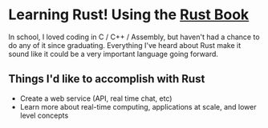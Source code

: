# Learning Rust! Using the [Rust Book](https://doc.rust-lang.org/book/ch02-00-guessing-game-tutorial.html)

In school, I loved coding in C / C++ / Assembly, but haven't had a chance to do any of it since graduating. Everything I've heard about Rust make it sound like it could be a very important language going forward. 

## Things I'd like to accomplish with Rust
* Create a web service (API, real time chat, etc)
* Learn more about real-time computing, applications at scale, and lower level concepts